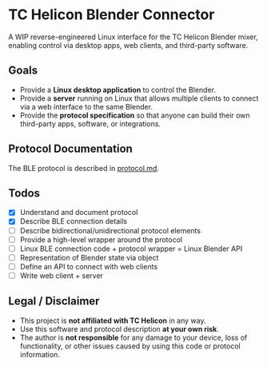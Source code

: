 # TC Helicon Blender Connector

A WIP reverse-engineered Linux interface for the TC Helicon Blender mixer, enabling control via desktop apps, web clients, and third-party software.

## Goals

- Provide a **Linux desktop application** to control the Blender.
- Provide a **server** running on Linux that allows multiple clients to connect via a web interface to the same Blender.
- Provide the **protocol specification** so that anyone can build their own third-party apps, software, or integrations.

## Protocol Documentation

The BLE protocol is described in [protocol.md](protocol.md).  

## Todos
- [x] Understand and document protocol 
- [x] Describe BLE connection details
- [ ] Describe bidirectional/unidirectional protocol elements
- [ ] Provide a high-level wrapper around the protocol
- [ ] Linux BLE connection code + protocol wrapper = Linux Blender API
- [ ] Representation of Blender state via object
- [ ] Define an API to connect with web clients
- [ ] Write web client + server

## Legal / Disclaimer

- This project is **not affiliated with TC Helicon** in any way.  
- Use this software and protocol description **at your own risk**.  
- The author is **not responsible** for any damage to your device, loss of functionality, or other issues caused by using this code or protocol information.
